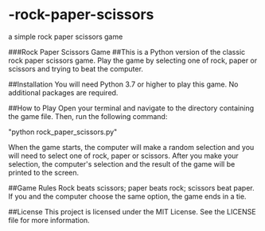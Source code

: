 # -rock-paper-scissors
a simple rock paper scissors game


###Rock Paper Scissors Game
##This is a Python version of the classic rock paper scissors game. Play the game by selecting one of rock, paper or scissors and trying to beat the computer.

##Installation
You will need Python 3.7 or higher to play this game. No additional packages are required.

##How to Play
Open your terminal and navigate to the directory containing the game file. Then, run the following command:

"python rock_paper_scissors.py"

When the game starts, the computer will make a random selection and you will need to select one of rock, paper or scissors. After you make your selection, the computer's selection and the result of the game will be printed to the screen.

##Game Rules
Rock beats scissors; paper beats rock; scissors beat paper.
If you and the computer choose the same option, the game ends in a tie.

##License
This project is licensed under the MIT License. See the LICENSE file for more information.
